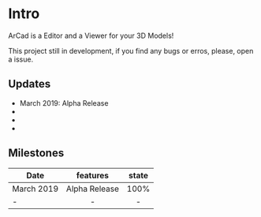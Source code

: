 # Intro
ArCad is a Editor and a Viewer for your 3D Models!

This project still in development, if you find any bugs or erros, please, open a issue.

## Updates
- March 2019: Alpha Release
-  
-
-

## Milestones

| Date       |      features                |  state |
|------------|:----------------------------:|:-----:|
| March 2019 | Alpha Release                |  100% |
| -          | -                |  -    |



